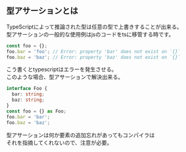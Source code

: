 ## 型アサーションとは

TypeScriptによって推論された型は任意の型で上書きすることが出来る。  
型アサーションの一般的な使用例はjsのコードをtsに移管する時です。

```typescript
const foo = {};
foo.bar = 'foo'; // Error: property 'bar' does not exist on `{}`
foo.baz = 'baz'; // Error: property 'baz' does not exist on `{}`
```

こう書くとtypescriptはエラーを発生させる。  
このような場合、型アサーションで解決出来る。

```typescript
interface Foo {
  bar: string;
  baz: string;
}
const foo = {} as Foo;
foo.bar = 'bar';
foo.baz = 'baz';
```

型アサーションは何か要素の追加忘れがあってもコンパイラは  
それを指摘してくれないので、注意が必要。
